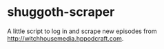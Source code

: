 shuggoth-scraper
================

A little script to log in and scrape new episodes from http://witchhousemedia.hppodcraft.com.

